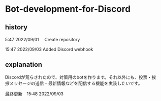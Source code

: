 # Bot-development-for-Discord

## history

5:47 2022/09/01 　Create repository

15:47 2022/09/03  Added Discord webhook

## explanation

Discordが荒らされたので、対策用のbotを作ります。それ以外にも、投票・挨拶メッセージの送信・最新情報などを配信する機能を実装したいです。

最終更新　15:48 2022/09/03
